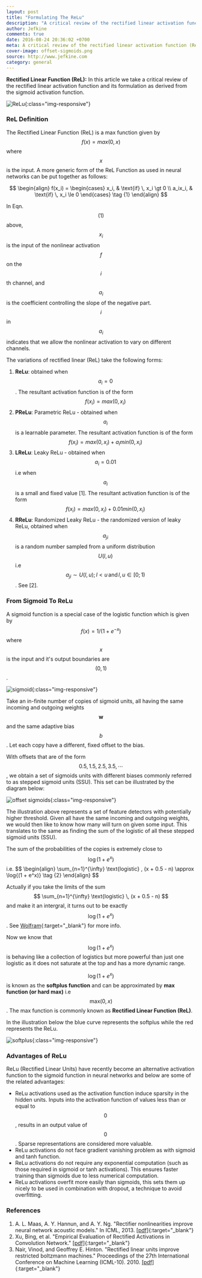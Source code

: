 ```yaml
---
layout: post
title: "Formulating The ReLu"
description: "A critical review of the rectified linear activation function (ReL) as an elementary unit of the modern deep neural network architecture"
author: Jefkine
comments: true
date: 2016-08-24 20:36:02 +0700
meta: A critical review of the rectified linear activation function (ReL) as an elementary unit of the modern deep neural network architecture
cover-image: offset-sigmoids.png
source: http://www.jefkine.com
category: general
---
```


<div class="message">
   <strong>Rectified Linear Function (ReL):</strong> In this article we take a critical review of the rectified linear activation function and its formulation as derived from the sigmoid activation function.
</div>

![ReLu](/assets/images/ReLU-Big.png){:class="img-responsive"}

### ReL Definition ###

The Rectified Linear Function (ReL) is a max function given by $$ f(x) = max(0,x) $$ where $$ x $$ is the input. A more generic form of the ReL Function as used in neural networks can be put together as follows:

$$
\begin{align}
f(x_i) =
\begin{cases}
x_i,  & \text{if} \, x_i \gt 0 \\
a_ix_i, & \text{if} \, x_i \le 0
\end{cases} \tag {1}
\end{align}
$$

In Eqn. $$ (1) $$ above, $$ x_i $$ is the input of the nonlinear activation $$ f $$ on the $$ i $$th channel, and $$ a_i $$ is the coefficient controlling the slope of the negative part. $$ i $$ in $$ a_i $$ indicates that we allow the nonlinear activation to vary on different channels.

The variations of rectified linear (ReL) take the following forms:

1. **ReLu**: obtained when $$ a_i = 0 $$. The resultant activation function is of the form $$ f(x_i) = max(0,x_i) $$
2. **PReLu**:  Parametric ReLu - obtained when $$ a_i $$ is a learnable parameter. The resultant activation function is of the form $$ f(x_i) = max(0,x_i) + a_i min(0,x_i) $$  
3. **LReLu**: Leaky ReLu - obtained when $$ a_i = 0.01 $$ i.e when $$ a_i $$ is a small and fixed value [1]. The resultant activation function is of the form $$ f(x_i) = max(0,x_i) + 0.01 min(0,x_i) $$
4. **RReLu**: Randomized Leaky ReLu - the randomized version of leaky ReLu, obtained when $$ a_{ji} $$ is a random number
sampled from a uniform distribution $$ U(l,u) $$ i.e $$ a_{ji} \sim U(l, u); \, l < u \, \text{and} \, l, u \in [0; 1) $$. See [2].

### From Sigmoid To ReLu ###
A sigmoid function is a special case of the logistic function which is given by $$ f(x) = 1/\left(1+e^{-x}\right) $$ where $$ x $$ is the input and it's output boundaries are $$ (0,1) $$.

![sigmoid](/assets/images/sigmoid.png){:class="img-responsive"}

Take an in-finite number of copies of sigmoid units, all having the same incoming and outgoing weights $$ \mathbf{w} $$ and the same adaptive bias $$ b $$. Let each copy have a different, fixed offset to the bias.

With offsets that are of the form $$ 0.5, 1.5, 2.5, 3.5, \dotsb $$, we obtain a set of sigmoids units with different biases commonly referred to as stepped sigmoid units (SSU). This set can be illustrated by the diagram below:

![offset sigmoids](/assets/images/offset-sigmoids.png){:class="img-responsive"}

The illustration above represents a set of feature detectors with potentially higher threshold. Given all have the same incoming and outgoing weights, we would then like to know how many will turn on given some input. This translates to the same as finding the sum of the logistic of all these stepped sigmoid units (SSU).

The sum of the probabilities of the copies is extremely close to $$ \log{(1 + e^x)} $$ i.e.
\$$
\begin{align}
\sum_{n=1}^{\infty} \text{logistic} \, (x + 0.5 - n) \approx \log{(1 + e^x)} \tag {2}
\end{align}
\$$

Actually if you take the limits of the sum $$ \sum_{n=1}^{\infty} \text{logistic} \, (x + 0.5 - n) $$ and make it an intergral, it turns out to be exactly $$ \log{(1 + e^x)} $$. See [Wolfram](http://mathworld.wolfram.com/SigmoidFunction.html){:target="_blank"} for more info.

Now we know that $$ \log{(1 + e^x)} $$ is behaving like a collection of logistics but more powerful than just one logistic as it does not saturate at the top and has a more dynamic range.

$$ \log{(1 + e^x)} $$ is known as the **softplus function** and can be approximated by **max function (or hard max)** i.e $$ \text{max}(0, x) $$. The max function is commonly known as **Rectified Linear Function (ReL)**.

In the illustration below the blue curve represents the softplus while the red represents the ReLu.

![softplus](/assets/images/softplus.png){:class="img-responsive"}

### Advantages of ReLu ###
ReLu (Rectified Linear Units) have recently become an alternative activation function to the sigmoid function in neural networks and below are some of the related advantages:

* ReLu activations used as the activation function induce sparsity in the hidden units. Inputs into the activation function of values less than or equal to $$ 0 $$, results in an output value of $$ 0 $$. Sparse representations are considered more valuable.
* ReLu activations do not face gradient vanishing problem as with sigmoid and tanh function.
* ReLu activations do not require any exponential computation (such as those required in sigmoid or tanh activations). This ensures faster training than sigmoids due to less numerical computation.
* ReLu activations overfit more easily than sigmoids, this sets them up nicely to be used in combination with dropout, a technique to avoid overfitting.

### References ###
1. A. L. Maas, A. Y. Hannun, and A. Y. Ng. "Rectifier nonlinearities improve neural network acoustic models." In ICML, 2013. [[pdf]](https://web.stanford.edu/~awni/papers/relu_hybrid_icml2013_final.pdf){:target="_blank"}
2. Xu, Bing, et al. "Empirical Evaluation of Rectified Activations in Convolution Network." [[pdf]](http://arxiv.org/pdf/1505.00853v2.pdf){:target="_blank"}
3. Nair, Vinod, and Geoffrey E. Hinton. "Rectified linear units improve restricted boltzmann machines." Proceedings of the 27th International Conference on Machine Learning (ICML-10). 2010.  [[pdf]](http://www.cs.toronto.edu/~fritz/absps/reluICML.pdf){:target="_blank"}
